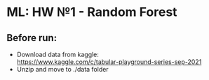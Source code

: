 # ML: HW №1 - Random Forest
## Before run:
- Download data from kaggle: \
https://www.kaggle.com/c/tabular-playground-series-sep-2021
- Unzip and move to ./data folder
